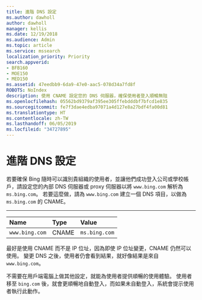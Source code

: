 ```yaml
---
title: 進階 DNS 設定
ms.author: dawholl
author: dawholl
manager: kellis
ms.date: 12/19/2018
ms.audience: Admin
ms.topic: article
ms.service: mssearch
localization_priority: Priority
search.appverid:
- BFB160
- MOE150
- MED150
ms.assetid: 47eedbb9-6da9-47e0-aac5-078d34a7fd8f
ROBOTS: NoIndex
description: 使用 CNAME 設定您的 DNS 伺服器，確保使用者登入順暢無阻
ms.openlocfilehash: 05562bd9379af395ee305ffebdddbf7bfcd1e835
ms.sourcegitcommit: fe7f3dae4edba97071a4d127e8a27bdf4fa00d81
ms.translationtype: HT
ms.contentlocale: zh-TW
ms.lasthandoff: 06/05/2019
ms.locfileid: "34727895"
---
```

# <a name="advanced-dns-configuration"></a>進階 DNS 設定


若要確保 Bing 隨時可以識別貴組織的使用者，並讓他們成功登入公司或學校帳戶，請設定您的內部 DNS 伺服器或 proxy 伺服器以將 `www.bing.com` 解析為 `ms.bing.com`。 若要這麼做，請為 `www.bing.com` 建立一個 DNS 項目，以做為 `ms.bing.com` 的 CNAME。
  
****

|**Name**|**Type**|**Value**|
|:-----|:-----|:-----|
|`www.bing.com`  <br/> |CNAME  <br/> |`ms.bing.com`  <br/> |
   
最好是使用 CNAME 而不是 IP 位址，因為即使 IP 位址變更，CNAME 仍然可以使用。 變更 DNS 之後，使用者仍會看到結果，就好像結果是來自 `www.bing.com`。 
  
不需要在用戶端電腦上做其他設定，就能為使用者提供順暢的使用體驗。 使用者移至 `bing.com` 後，就會更順暢地自動登入，而如果未自動登入，系統會提示使用者執行此動作。
